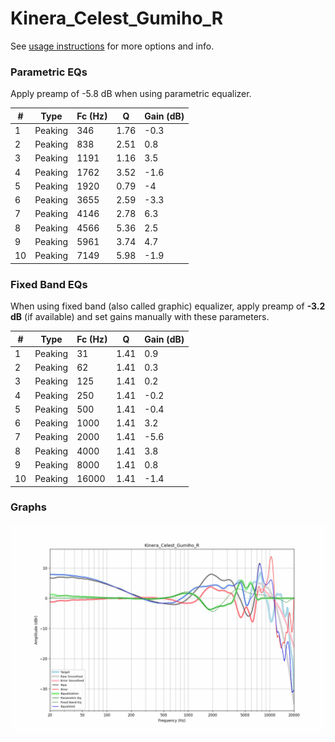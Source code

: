 # Kinera_Celest_Gumiho_R
See [usage instructions](https://github.com/jaakkopasanen/AutoEq#usage) for more options and info.

### Parametric EQs
Apply preamp of -5.8 dB when using parametric equalizer.

|   # | Type    |   Fc (Hz) |    Q |   Gain (dB) |
|-----|---------|-----------|------|-------------|
|   1 | Peaking |       346 | 1.76 |        -0.3 |
|   2 | Peaking |       838 | 2.51 |         0.8 |
|   3 | Peaking |      1191 | 1.16 |         3.5 |
|   4 | Peaking |      1762 | 3.52 |        -1.6 |
|   5 | Peaking |      1920 | 0.79 |        -4   |
|   6 | Peaking |      3655 | 2.59 |        -3.3 |
|   7 | Peaking |      4146 | 2.78 |         6.3 |
|   8 | Peaking |      4566 | 5.36 |         2.5 |
|   9 | Peaking |      5961 | 3.74 |         4.7 |
|  10 | Peaking |      7149 | 5.98 |        -1.9 |

### Fixed Band EQs
When using fixed band (also called graphic) equalizer, apply preamp of **-3.2 dB** (if available) and set gains manually with these parameters.

|   # | Type    |   Fc (Hz) |    Q |   Gain (dB) |
|-----|---------|-----------|------|-------------|
|   1 | Peaking |        31 | 1.41 |         0.9 |
|   2 | Peaking |        62 | 1.41 |         0.3 |
|   3 | Peaking |       125 | 1.41 |         0.2 |
|   4 | Peaking |       250 | 1.41 |        -0.2 |
|   5 | Peaking |       500 | 1.41 |        -0.4 |
|   6 | Peaking |      1000 | 1.41 |         3.2 |
|   7 | Peaking |      2000 | 1.41 |        -5.6 |
|   8 | Peaking |      4000 | 1.41 |         3.8 |
|   9 | Peaking |      8000 | 1.41 |         0.8 |
|  10 | Peaking |     16000 | 1.41 |        -1.4 |

### Graphs
![](./Kinera_Celest_Gumiho_R.png)
